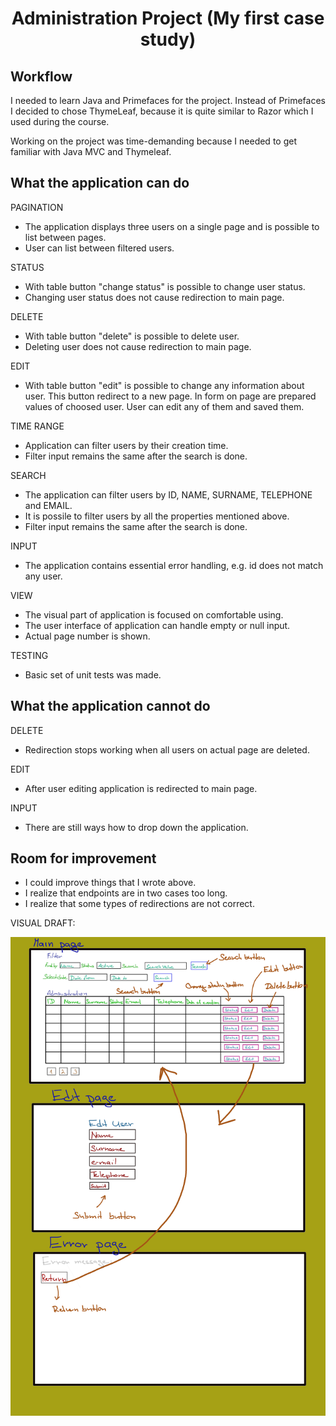<div align="center">  </div>
<span align="center"> <h1> Administration Project (My first case study)</h1> </span>



## Workflow
I needed to learn Java and Primefaces for the project. Instead of Primefaces I decided to chose ThymeLeaf, 
because it is quite similar to Razor which I used during the course.

Working on the project was time-demanding because I needed to get familiar with Java MVC and Thymeleaf.


## What the application can do

PAGINATION

- The application displays three users on a single page and is possible to list between pages.
- User can list between filtered users.

STATUS
- With table button "change status" is possible to change user status.
- Changing user status does not cause redirection to main page.

DELETE
- With table button "delete" is possible to delete user.
- Deleting user does not cause redirection to main page.

EDIT
- With table button "edit" is possible to change any information about user. This button redirect to a new page. In form on page are prepared values of choosed user. User can edit any of them and saved them.

TIME RANGE
- Application can filter users by their creation time.
- Filter input remains the same after the search is done.

SEARCH
- The application can filter users by ID, NAME, SURNAME, TELEPHONE and EMAIL. 
- It is possile to filter users by all the properties mentioned above.
- Filter input remains the same after the search is done.

INPUT 
- The application contains essential error handling, e.g. id does not match any user.

VIEW
- The visual part of application is focused on comfortable using.
- The user interface of application can handle empty or null input.
- Actual page number is shown.

TESTING
- Basic set of unit tests was made.


## What the application cannot do

DELETE
- Redirection stops working when all users on actual page are deleted.

EDIT
- After user editing application is redirected to main page.

INPUT
- There are still ways how to drop down the application.

## Room for improvement
- I could improve things that I wrote above.
- I realize that endpoints are in two cases too long.
- I realize that some types of redirections are not correct.

VISUAL DRAFT:

![Layout design](src/main/resources/images/visualdraft.png)

